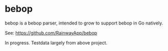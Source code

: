 # bebop

bebop is a bebop parser, intended to grow to support bebop in Go natively.

See: https://github.com/RainwayApp/bebop

In progress. Testdata largely from above project.

